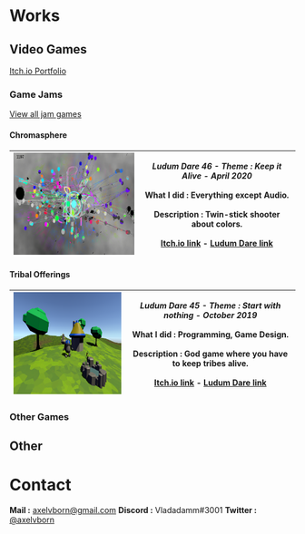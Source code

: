 # Works

## Video Games

[Itch.io Portfolio](https://axelvborn.itch.io/)

### Game Jams
[View all jam games](gamejams.md)
#### Chromasphere

| <img src="/img/chromasphere.png" width="320" height="180"> | *Ludum Dare 46 - Theme : Keep it Alive - April 2020*<br><br>**What I did :** Everything except Audio.<br><br>**Description** : Twin-stick shooter about colors.<br><br>[Itch.io link](https://axelvborn.itch.io/chromasphere) - [Ludum Dare link](https://ldjam.com/events/ludum-dare/46/chromasphere) |
| --- | --- |
#### Tribal Offerings

| <img src="/img/tribalofferings.png" width="320" height="180"> | *Ludum Dare 45 - Theme : Start with nothing - October 2019*<br><br>**What I did :** Programming, Game Design.<br><br>**Description** : God game where you have to keep tribes alive.<br><br>[Itch.io link](https://axelvborn.itch.io/tribalofferings) - [Ludum Dare link](https://ldjam.com/events/ludum-dare/45/tribal-offerings) |
| --- | --- |
### Other Games

## Other

# Contact

**Mail :** <axelvborn@gmail.com>
**Discord :** Vladadamm#3001
**Twitter :** [@axelvborn](https://twitter.com/axelvborn)